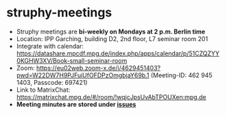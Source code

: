 # struphy-meetings

- Struphy meetings are **bi-weekly on Mondays at 2 p.m. Berlin time**
- Location: IPP Garching, building D2, 2nd floor, L7 seminar room 201
- Integrate with calendar: https://datashare.mpcdf.mpg.de/index.php/apps/calendar/p/51CZQZYY0KGHW3XV/Book-small-seminar-room
- Zoom: https://eu02web.zoom-x.de/j/4629451403?pwd=W22DW7H9PJFuiUfOFDPzOmgbjaY69b.1 (Meeting-ID: 462 945 1403, Passcode: 697421) 
- Link to MatrixChat: https://matrixchat.mpg.de/#/room/!wqjcJpsUvAbTPOUXen:mpg.de
- **Meeting minutes are stored under [issues](https://gitlab.mpcdf.mpg.de/struphy/struphy-meetings/-/issues)**